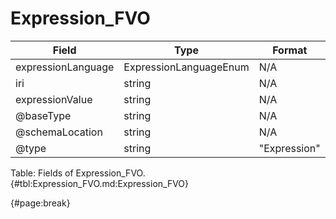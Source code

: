 <!--
    ATTENTION: This file was generated via gradle!
               Do NOT manually edit this file! Any such changes will be overwritten!
-->

# Expression_FVO

| Field | Type | Format | Required |
| ------- | ------- | ------- | --- |
| expressionLanguage | ExpressionLanguageEnum | N/A | No |
| iri | string | N/A | No |
| expressionValue | string | N/A | Yes |
| @baseType | string | N/A | No |
| @schemaLocation | string | N/A | No |
| @type | string | "Expression" | Yes |

Table: Fields of Expression_FVO. {#tbl:Expression_FVO.md:Expression_FVO}

{#page:break}
